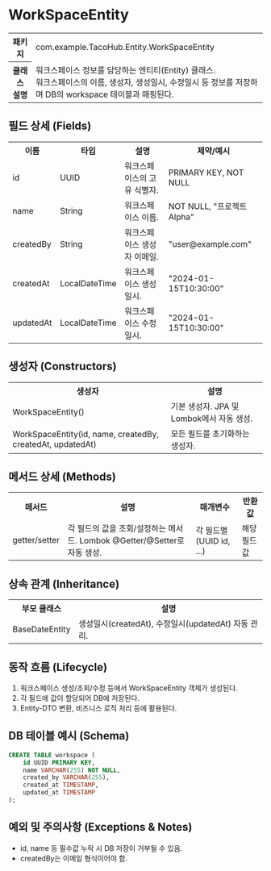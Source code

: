 # WorkSpaceEntity

<table>
  <tr><th>패키지</th><td>com.example.TacoHub.Entity.WorkSpaceEntity</td></tr>
  <tr><th>클래스 설명</th><td>워크스페이스 정보를 담당하는 엔티티(Entity) 클래스.<br>워크스페이스의 이름, 생성자, 생성일시, 수정일시 등 정보를 저장하며 DB의 workspace 테이블과 매핑된다.</td></tr>
</table>

## 필드 상세 (Fields)
<table>
  <tr><th>이름</th><th>타입</th><th>설명</th><th>제약/예시</th></tr>
  <tr><td>id</td><td>UUID</td><td>워크스페이스의 고유 식별자.</td><td>PRIMARY KEY, NOT NULL</td></tr>
  <tr><td>name</td><td>String</td><td>워크스페이스 이름.</td><td>NOT NULL, "프로젝트 Alpha"</td></tr>
  <tr><td>createdBy</td><td>String</td><td>워크스페이스 생성자 이메일.</td><td>"user@example.com"</td></tr>
  <tr><td>createdAt</td><td>LocalDateTime</td><td>워크스페이스 생성 일시.</td><td>"2024-01-15T10:30:00"</td></tr>
  <tr><td>updatedAt</td><td>LocalDateTime</td><td>워크스페이스 수정 일시.</td><td>"2024-01-15T10:30:00"</td></tr>
</table>

## 생성자 (Constructors)
<table>
  <tr><th>생성자</th><th>설명</th></tr>
  <tr><td>WorkSpaceEntity()</td><td>기본 생성자. JPA 및 Lombok에서 자동 생성.</td></tr>
  <tr><td>WorkSpaceEntity(id, name, createdBy, createdAt, updatedAt)</td><td>모든 필드를 초기화하는 생성자.</td></tr>
</table>

## 메서드 상세 (Methods)
<table>
  <tr><th>메서드</th><th>설명</th><th>매개변수</th><th>반환값</th></tr>
  <tr>
    <td>getter/setter</td>
    <td>각 필드의 값을 조회/설정하는 메서드. Lombok @Getter/@Setter로 자동 생성.</td>
    <td>각 필드별(UUID id, ...)</td>
    <td>해당 필드 값</td>
  </tr>
</table>

## 상속 관계 (Inheritance)
<table>
  <tr><th>부모 클래스</th><th>설명</th></tr>
  <tr><td>BaseDateEntity</td><td>생성일시(createdAt), 수정일시(updatedAt) 자동 관리.</td></tr>
</table>

## 동작 흐름 (Lifecycle)
1. 워크스페이스 생성/조회/수정 등에서 WorkSpaceEntity 객체가 생성된다.
2. 각 필드에 값이 할당되어 DB에 저장된다.
3. Entity-DTO 변환, 비즈니스 로직 처리 등에 활용된다.

## DB 테이블 예시 (Schema)
```sql
CREATE TABLE workspace (
    id UUID PRIMARY KEY,
    name VARCHAR(255) NOT NULL,
    created_by VARCHAR(255),
    created_at TIMESTAMP,
    updated_at TIMESTAMP
);
```

## 예외 및 주의사항 (Exceptions & Notes)
- id, name 등 필수값 누락 시 DB 저장이 거부될 수 있음.
- createdBy는 이메일 형식이어야 함.
